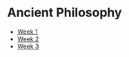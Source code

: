 # Ancient Philosophy

- [Week 1](./1-introduction.md)
- [Week 2](./2-week.md)
- [Week 3](./3-week.md)